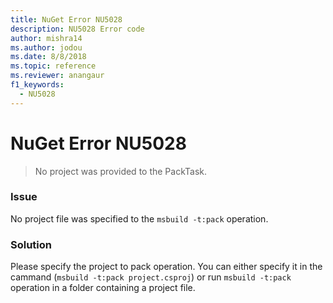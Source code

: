 ```yaml
---
title: NuGet Error NU5028
description: NU5028 Error code
author: mishra14
ms.author: jodou
ms.date: 8/8/2018
ms.topic: reference
ms.reviewer: anangaur
f1_keywords: 
  - NU5028
---
```


# NuGet Error NU5028
> No project was provided to the PackTask.

### Issue

No project file was specified to the `msbuild -t:pack` operation.


### Solution

Please specify the project to pack operation.  You can either specify it in the cammand (`msbuild -t:pack project.csproj`) or run `msbuild -t:pack` operation in a folder containing a project file.

